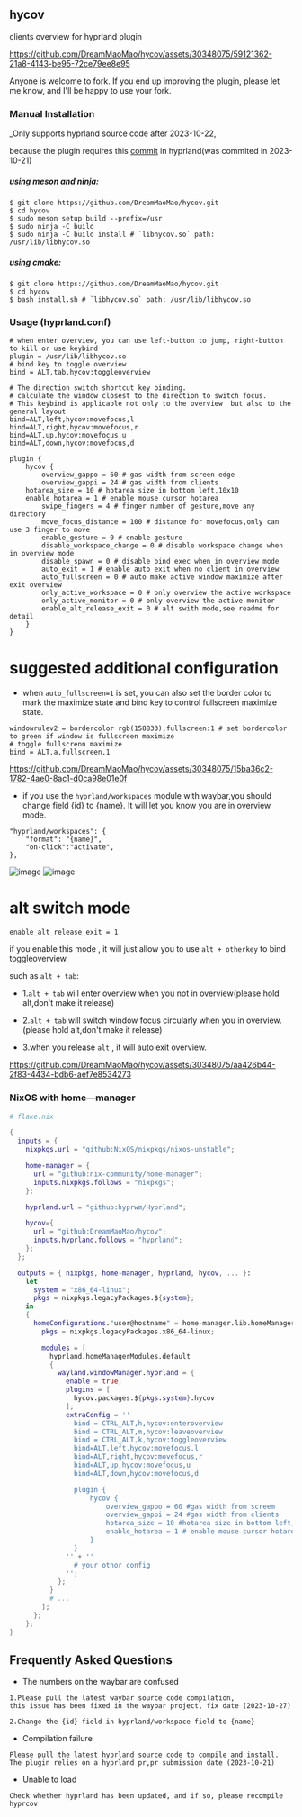 ## hycov

clients overview for hyprland plugin



https://github.com/DreamMaoMao/hycov/assets/30348075/59121362-21a8-4143-be95-72ce79ee8e95



Anyone is welcome to fork. If you end up improving the plugin, please let me know, and I'll be happy to use your fork.

### Manual Installation

_Only supports hyprland source code after 2023-10-22,

because the plugin requires this [commit](https://github.com/hyprwm/Hyprland/commit/a61eb7694df25a75f45502ed64b1536fda370c1d) in hyprland(was commited in 2023-10-21)

##### using meson and ninja:

```console
$ git clone https://github.com/DreamMaoMao/hycov.git
$ cd hycov
$ sudo meson setup build --prefix=/usr
$ sudo ninja -C build
$ sudo ninja -C build install # `libhycov.so` path: /usr/lib/libhycov.so
```

##### using cmake:

```console
$ git clone https://github.com/DreamMaoMao/hycov.git
$ cd hycov
$ bash install.sh # `libhycov.so` path: /usr/lib/libhycov.so
```

### Usage (hyprland.conf)

```
# when enter overview, you can use left-button to jump, right-button to kill or use keybind
plugin = /usr/lib/libhycov.so
# bind key to toggle overview
bind = ALT,tab,hycov:toggleoverview

# The direction switch shortcut key binding.
# calculate the window closest to the direction to switch focus.
# This keybind is applicable not only to the overview  but also to the general layout
bind=ALT,left,hycov:movefocus,l
bind=ALT,right,hycov:movefocus,r
bind=ALT,up,hycov:movefocus,u
bind=ALT,down,hycov:movefocus,d

plugin {
    hycov {
        overview_gappo = 60 # gas width from screen edge
        overview_gappi = 24 # gas width from clients
	hotarea_size = 10 # hotarea size in bottom left,10x10
	enable_hotarea = 1 # enable mouse cursor hotarea     
        swipe_fingers = 4 # finger number of gesture,move any directory
        move_focus_distance = 100 # distance for movefocus,only can use 3 finger to move 
        enable_gesture = 0 # enable gesture
        disable_workspace_change = 0 # disable workspace change when in overview mode
        disable_spawn = 0 # disable bind exec when in overview mode
        auto_exit = 1 # enable auto exit when no client in overview
        auto_fullscreen = 0 # auto make active window maximize after exit overview
        only_active_workspace = 0 # only overview the active workspace
        only_active_monitor = 0 # only overview the active monitor
        enable_alt_release_exit = 0 # alt swith mode,see readme for detail
    }
}

```

# suggested additional configuration
- when `auto_fullscreen=1` is set, you can also set the border color to mark the maximize state and bind key to control fullscreen maximize state.
```
windowrulev2 = bordercolor rgb(158833),fullscreen:1 # set bordercolor to green if window is fullscreen maximize
# toggle fullscrenn maximize
bind = ALT,a,fullscreen,1

```

https://github.com/DreamMaoMao/hycov/assets/30348075/15ba36c2-1782-4ae0-8ac1-d0ca98e01e0f

- if you use the `hyprland/workspaces` module with waybar,you should change field {id} to {name}. It will let you know you are in overview mode.
```
"hyprland/workspaces": {
    "format": "{name}",
    "on-click":"activate",
},
```
![image](https://github.com/DreamMaoMao/hycov/assets/30348075/332f4025-20c1-4a44-853b-1b5264df986e)
![image](https://github.com/DreamMaoMao/hycov/assets/30348075/500d9fd7-299b-48bc-ab72-146f263044a5)


# alt switch mode
```
enable_alt_release_exit = 1
```
if you enable this mode , it will just allow you to use `alt + otherkey` to bind toggleoverview.

such as `alt + tab`:

- 1.`alt + tab` will enter overview when you not in overview(please hold alt,don't make it release)

- 2.`alt + tab` will switch window focus circularly when you in overview. (please hold alt,don't make it release)

- 3.when you release `alt` , it will auto exit overview.


https://github.com/DreamMaoMao/hycov/assets/30348075/aa426b44-2f83-4434-bdb6-aef7e8534273




### NixOS with home—manager

```nix
# flake.nix

{
  inputs = {
    nixpkgs.url = "github:NixOS/nixpkgs/nixos-unstable";

    home-manager = {
      url = "github:nix-community/home-manager";
      inputs.nixpkgs.follows = "nixpkgs";
    };

    hyprland.url = "github:hyprwm/Hyprland";

    hycov={
      url = "github:DreamMaoMao/hycov";
      inputs.hyprland.follows = "hyprland";
    };
  };

  outputs = { nixpkgs, home-manager, hyprland, hycov, ... }:
    let
      system = "x86_64-linux";
      pkgs = nixpkgs.legacyPackages.${system};
    in
    {
      homeConfigurations."user@hostname" = home-manager.lib.homeManagerConfiguration {
        pkgs = nixpkgs.legacyPackages.x86_64-linux;

        modules = [
          hyprland.homeManagerModules.default
          {
            wayland.windowManager.hyprland = {
              enable = true;
              plugins = [
                hycov.packages.${pkgs.system}.hycov
              ];
              extraConfig = ''
                bind = CTRL_ALT,h,hycov:enteroverview
                bind = CTRL_ALT,m,hycov:leaveoverview
                bind = CTRL_ALT,k,hycov:toggleoverview
                bind=ALT,left,hycov:movefocus,l
                bind=ALT,right,hycov:movefocus,r
                bind=ALT,up,hycov:movefocus,u
                bind=ALT,down,hycov:movefocus,d

                plugin {
                    hycov {
                        overview_gappo = 60 #gas width from screem
                        overview_gappi = 24 #gas width from clients
                	    hotarea_size = 10 #hotarea size in bottom left,10x10
                	    enable_hotarea = 1 # enable mouse cursor hotarea
                    }
                }
              '' + ''
                # your othor config
              '';
            };
          }
          # ...
        ];
      };
    };
}
```
## Frequently Asked Questions
- The numbers on the waybar are confused

```
1.Please pull the latest waybar source code compilation,
this issue has been fixed in the waybar project, fix date (2023-10-27)

2.Change the {id} field in hyprland/workspace field to {name}
```

- Compilation failure
```
Please pull the latest hyprland source code to compile and install. The plugin relies on a hyprland pr,pr submission date (2023-10-21)
```

- Unable to load
```
Check whether hyprland has been updated, and if so, please recompile hyprcov
```
